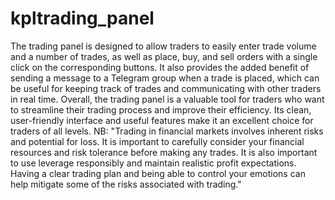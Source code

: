 # kpltrading_panel
 The trading panel is designed to allow traders to easily enter trade volume and a number of trades, as well as place, buy, and sell orders with a single click on the corresponding buttons. It also provides the added benefit of sending a message to a Telegram group when a trade is placed, which can be useful for keeping track of trades and communicating with other traders in real time.  Overall, the trading panel is a valuable tool for traders who want to streamline their trading process and improve their efficiency. Its clean, user-friendly interface and useful features make it an excellent choice for traders of all levels. NB:  "Trading in financial markets involves inherent risks and potential for loss. It is important to carefully consider your financial resources and risk tolerance before making any trades. It is also important to use leverage responsibly and maintain realistic profit expectations. Having a clear trading plan and being able to control your emotions can help mitigate some of the risks associated with trading."
